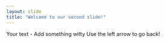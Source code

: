 ```yaml
---
layout: slide
title: "Welcome to our second slide!"
---
```

Your text - Add something witty
Use the left arrow to go back!
